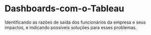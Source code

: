 # Dashboards-com-o-Tableau
Identificando as  razões de saída dos funcionários da empresa e seus impactos, e indicando  possíveis soluções para esses problemas.
